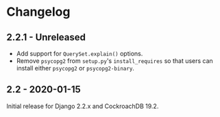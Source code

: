 # Changelog

## 2.2.1 - Unreleased

- Add support for `QuerySet.explain()` options.
- Remove `psycopg2` from `setup.py`'s `install_requires` so that users can
  install either `psycopg2` or `psycopg2-binary`.

## 2.2 - 2020-01-15

Initial release for Django 2.2.x and CockroachDB 19.2.
